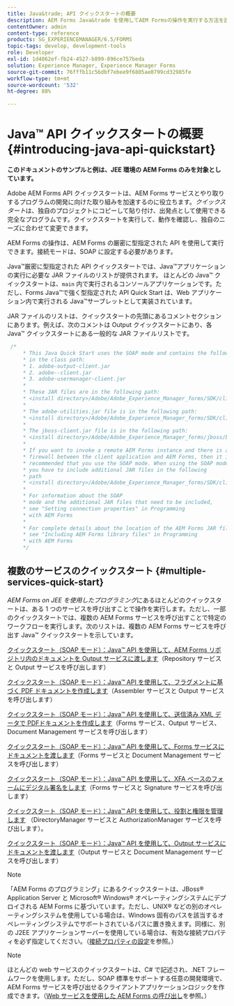 ```yaml
---
title: Java&trade; API クイックスタートの概要
description: AEM Forms Java&trade を使用してAEM Formsの操作を実行する方法を説明します。厳密に型指定された API は SOAP 接続で有効になっています。
contentOwner: admin
content-type: reference
products: SG_EXPERIENCEMANAGER/6.5/FORMS
topic-tags: develop, development-tools
role: Developer
exl-id: 1d4062ef-fb24-4527-b899-896ce757beda
solution: Experience Manager, Experience Manager Forms
source-git-commit: 76fffb11c56dbf7ebee9f6805ae0799cd32985fe
workflow-type: tm+mt
source-wordcount: '532'
ht-degree: 88%

---
```


# Java™ API クイックスタートの概要 {#introducing-java-api-quickstart}

**このドキュメントのサンプルと例は、JEE 環境の AEM Forms のみを対象としています。**

Adobe AEM Forms API クイックスタートは、AEM Forms サービスとやり取りするプログラムの開発に向けた取り組みを加速するのに役立ちます。*クイックスタート*&#x200B;は、独自のプロジェクトにコピーして貼り付け、出発点として使用できる完全なプログラムです。クイックスタートを実行して、動作を確認し、独自のニーズに合わせて変更できます。

AEM Forms の操作は、AEM Forms の厳密に型指定された API を使用して実行できます。接続モードは、SOAP に設定する必要があります。

Java™厳密に型指定された API クイックスタートでは、Java™アプリケーションの実行に必要な JAR ファイルのリストが提供されます。 ほとんどの Java™ クイックスタートは、`main` 内で実行されるコンソールアプリケーションです。ただし、Forms Java™で強く型指定された API Quick Start は、Web アプリケーション内で実行される Java™サーブレットとして実装されています。

JAR ファイルのリストは、クイックスタートの先頭にあるコメントセクションにあります。例えば、次のコメントは Output クイックスタートにあり、各 Java™ クイックスタートにある一般的な JAR ファイルリストです。

```java
 /*
     * This Java Quick Start uses the SOAP mode and contains the following JAR files
     * in the class path:
     * 1. adobe-output-client.jar
     * 2. adobe--client.jar
     * 3. adobe-usermanager-client.jar
     *
     * These JAR files are in the following path:
     * <install directory>/Adobe/Adobe_Experience_Manager_forms/SDK/client-libs/common
     *
     * The adobe-utilities.jar file is in the following path:
     * <install directory>/Adobe/Adobe_Experience_Manager_forms/SDK/client-libs/jboss
     *
     * The jboss-client.jar file is in the following path:
     * <install directory>/Adobe/Adobe_Experience_Manager_forms/jboss/bin/client
     *
     * If you want to invoke a remote AEM Forms instance and there is a
     * firewall between the client application and AEM Forms, then it is
     * recommended that you use the SOAP mode. When using the SOAP mode,
     * you have to include additional JAR files in the following
     * path
     * <install directory>/Adobe/Adobe_Experience_Manager_forms/SDK/client-libs/thirdparty
     *
     * For information about the SOAP
     * mode and the additional JAR files that need to be included,
     * see "Setting connection properties" in Programming
     * with AEM Forms
     *
     * For complete details about the location of the AEM Forms JAR files,
     * see "Including AEM Forms library files" in Programming
     * with AEM Forms
     */
```

## 複数のサービスのクイックスタート {#multiple-services-quick-start}

*AEM Forms on JEE を使用したプログラミング*&#x200B;にあるほとんどのクイックスタートは、ある 1 つのサービスを呼び出すことで操作を実行します。ただし、一部のクイックスタートでは、複数の AEM Forms サービスを呼び出すことで特定のワークフローを実行します。次のリストは、複数の AEM Forms サービスを呼び出す Java™ クイックスタートを示しています。

[クイックスタート（SOAP モード）：Java™ API を使用して、AEM Forms リポジトリ内のドキュメントを Output サービスに渡します](/help/forms/developing/output-service-java-api-quick.md#quick-start-soap-mode-passing-a-document-located-in-the-repository-to-the-output-service-using-the-java-api)（Repository サービスと Output サービスを呼び出します）

[クイックスタート（SOAP モード）：Java™ API を使用して、フラグメントに基づく PDF ドキュメントを作成します](/help/forms/developing/output-service-java-api-quick.md#quick-start-soap-mode-creating-a-pdf-document-based-on-fragments-using-the-java-api)（Assembler サービスと Output サービスを呼び出します）

[クイックスタート（SOAP モード）：Java™ API を使用して、送信済み XML データで PDFドキュメントを作成します](/help/forms/developing/forms-service-api-quick-starts.md#quick-start-soap-mode-creating-pdf-documents-with-submitted-xml-data-using-the-java-api)（Forms サービス、Output サービス、Document Management サービスを呼び出します）

[クイックスタート（SOAP モード）：Java™ API を使用して、Forms サービスにドキュメントを渡します](/help/forms/developing/forms-service-api-quick-starts.md#quick-start-soap-mode-passing-documents-to-the-forms-service-using-the-java-api)（Forms サービスと Document Management サービスを呼び出します）

[クイックスタート（SOAP モード）：Java™ API を使用して、XFA ベースのフォームにデジタル署名をします](/help/forms/developing/signature-service-java-api-quick.md#quick-start-soap-mode-digitally-signing-a-xfa-based-form-using-the-java-api)（Forms サービスと Signature サービスを呼び出します）

[クイックスタート（SOAP モード）：Java™ API を使用して、役割と権限を管理します](/help/forms/developing/user-manager-java-api-quick.md#quick-start-soap-mode-managing-roles-and-permissions-using-the-java-api) （DirectoryManager サービスと AuthorizationManager サービスを呼び出します）。

[クイックスタート（SOAP モード）：Java™ API を使用して、Output サービスにドキュメントを渡します](/help/forms/developing/output-service-java-api-quick.md#quick-start-soap-mode-passing-documents-to-the-output-service-using-the-java-api)（Output サービスと Document Management サービスを呼び出します）

>[!NOTE]
>
>「AEM Forms のプログラミング」にあるクイックスタートは、JBoss® Application Server と Microsoft® Windows® オペレーティングシステムにデプロイされる AEM Forms に基づいています。ただし、UNIX® などの別のオペレーティングシステムを使用している場合は、Windows 固有のパスを該当するオペレーティングシステムでサポートされているパスに置き換えます。同様に、別の J2EE アプリケーションサーバーを使用している場合は、有効な接続プロパティを必ず指定してください。（[接続プロパティの設定](/help/forms/developing/invoking-aem-forms-using-java.md#setting-connection-properties)を参照。）

>[!NOTE]
>
>ほとんどの web サービスのクイックスタートは、C# で記述され、.NET フレームワークを使用します。ただし、SOAP 標準をサポートする任意の開発環境で、AEM Forms サービスを呼び出せるクライアントアプリケーションロジックを作成できます。（[Web サービスを使用した AEM Forms の呼び出し](/help/forms/developing/invoking-aem-forms-using-web.md#invoking-aem-forms-using-web-services)を参照。）
